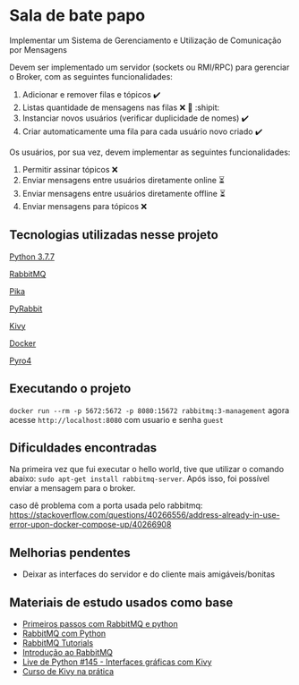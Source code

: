 # Sala de bate papo

Implementar um Sistema de Gerenciamento e Utilização de Comunicação
por Mensagens

Devem ser implementado um servidor (sockets ou RMI/RPC) para gerenciar o
Broker, com as seguintes funcionalidades:

1. Adicionar e remover filas e tópicos :heavy_check_mark:
2. Listas quantidade de mensagens nas filas :x: :bug: :shipit:	
3. Instanciar novos usuários (verificar duplicidade de nomes) :heavy_check_mark:
4. Criar automaticamente uma fila para cada usuário novo criado :heavy_check_mark:

Os usuários, por sua vez, devem implementar as seguintes funcionalidades:

1. Permitir assinar tópicos :x:	
2. Enviar mensagens entre usuários diretamente online :hourglass_flowing_sand:	
3. Enviar mensagens entre usuários diretamente offline :hourglass_flowing_sand:
4. Enviar mensagens para tópicos :x:


## Tecnologias utilizadas nesse projeto

[Python 3.7.7](https://www.python.org/downloads/)

[RabbitMQ](https://www.rabbitmq.com/)

[Pika](https://pika.readthedocs.io/en/stable/)

[PyRabbit](https://github.com/bkjones/pyrabbit)

[Kivy](https://github.com/kivy/kivy)

[Docker](https://www.docker.com/)

[Pyro4](https://github.com/irmen/Pyro4)


## Executando o projeto

` docker run --rm -p 5672:5672 -p 8080:15672 rabbitmq:3-management `
agora acesse ` http://localhost:8080 ` com usuario e senha `guest`

## Dificuldades encontradas

Na primeira vez que fui executar o hello world, tive que utilizar o comando abaixo:
` sudo apt-get install rabbitmq-server `. Após isso, foi possível enviar a mensagem para o broker.

caso dê problema com a porta usada pelo rabbitmq: https://stackoverflow.com/questions/40266556/address-already-in-use-error-upon-docker-compose-up/40266908

## Melhorias pendentes

- Deixar as interfaces do servidor e do cliente mais amigáveis/bonitas

## Materiais de estudo usados como base

- [Primeiros passos com RabbitMQ e python](https://blog.ateliedocodigo.com.br/primeiros-passos-com-rabbitmq-e-python-938fb0957019)
- [RabbitMQ com Python](https://gist.github.com/renatoapcosta/2a4b6c7a5933edf09e9226e11f1ca989)
- [RabbitMQ Tutorials](https://www.rabbitmq.com/getstarted.html)
- [Introdução ao RabbitMQ](https://www.youtube.com/watch?v=1WgrnSDDtVE&feature=emb_logo)
- [Live de Python #145 - Interfaces gráficas com Kivy](https://www.youtube.com/watch?v=5ApbLrcUtlE)
- [Curso de Kivy na prática](https://www.youtube.com/playlist?list=PLsMpSZTgkF5AV1FmALMgW8W-TvrfR3nrs)

